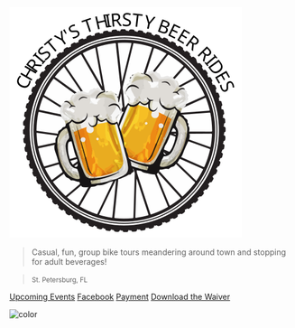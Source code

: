 <!-- docs/_coverpage.md -->

<!-- logo -->
![logo](media/images/ctbr_logo_no_bottom.svg)
<!-- ![background](media/images/bg.png) -->

<!-- content -->
<!-- # Christy's Thirsty Beer Rides -->
> Casual, fun, group bike tours meandering around town and 
> stopping for adult beverages!

> <small>St. Petersburg, FL</small>

<!-- social media links -->
[Upcoming Events](/#upcoming-events)
[Facebook](https://www.facebook.com/Christys-Thirsty-Beer-Rides-102891621665302)
[Payment](#forms-of-payment)
<a href="./media/files/waiver.pdf">Download the Waiver</a>

<!-- background image -->

<!-- background color -->
![color](#f5f5f5)